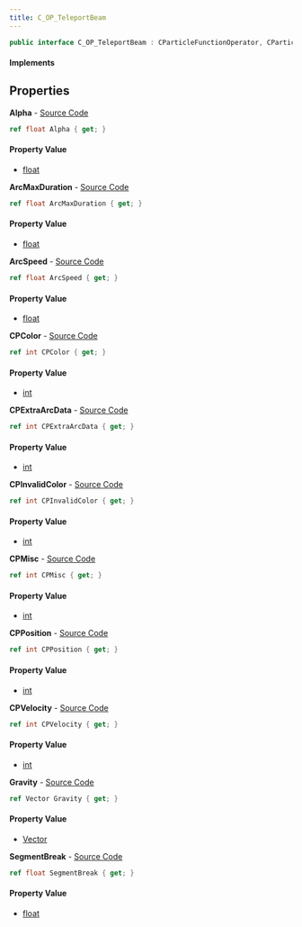 ```yaml
---
title: C_OP_TeleportBeam
---
```


```csharp
public interface C_OP_TeleportBeam : CParticleFunctionOperator, CParticleFunction, ISchemaClass<CParticleFunction>, ISchemaClass<CParticleFunctionOperator>, ISchemaClass<C_OP_TeleportBeam>, ISchemaField, ISchemaClass, INativeHandle
```

#### Implements

## Properties

**Alpha** - [Source Code](https://github.com/swiftly-solution/swiftlys2/blob/main/managed/src/SwiftlyS2.Generated/Schemas/Interfaces/C_OP_TeleportBeam.cs#L36)

```csharp
ref float Alpha { get; }
```

#### Property Value

- [float](https://learn.microsoft.com/dotnet/api/system.single)

**ArcMaxDuration** - [Source Code](https://github.com/swiftly-solution/swiftlys2/blob/main/managed/src/SwiftlyS2.Generated/Schemas/Interfaces/C_OP_TeleportBeam.cs#L30)

```csharp
ref float ArcMaxDuration { get; }
```

#### Property Value

- [float](https://learn.microsoft.com/dotnet/api/system.single)

**ArcSpeed** - [Source Code](https://github.com/swiftly-solution/swiftlys2/blob/main/managed/src/SwiftlyS2.Generated/Schemas/Interfaces/C_OP_TeleportBeam.cs#L34)

```csharp
ref float ArcSpeed { get; }
```

#### Property Value

- [float](https://learn.microsoft.com/dotnet/api/system.single)

**CPColor** - [Source Code](https://github.com/swiftly-solution/swiftlys2/blob/main/managed/src/SwiftlyS2.Generated/Schemas/Interfaces/C_OP_TeleportBeam.cs#L22)

```csharp
ref int CPColor { get; }
```

#### Property Value

- [int](https://learn.microsoft.com/dotnet/api/system.int32)

**CPExtraArcData** - [Source Code](https://github.com/swiftly-solution/swiftlys2/blob/main/managed/src/SwiftlyS2.Generated/Schemas/Interfaces/C_OP_TeleportBeam.cs#L26)

```csharp
ref int CPExtraArcData { get; }
```

#### Property Value

- [int](https://learn.microsoft.com/dotnet/api/system.int32)

**CPInvalidColor** - [Source Code](https://github.com/swiftly-solution/swiftlys2/blob/main/managed/src/SwiftlyS2.Generated/Schemas/Interfaces/C_OP_TeleportBeam.cs#L24)

```csharp
ref int CPInvalidColor { get; }
```

#### Property Value

- [int](https://learn.microsoft.com/dotnet/api/system.int32)

**CPMisc** - [Source Code](https://github.com/swiftly-solution/swiftlys2/blob/main/managed/src/SwiftlyS2.Generated/Schemas/Interfaces/C_OP_TeleportBeam.cs#L20)

```csharp
ref int CPMisc { get; }
```

#### Property Value

- [int](https://learn.microsoft.com/dotnet/api/system.int32)

**CPPosition** - [Source Code](https://github.com/swiftly-solution/swiftlys2/blob/main/managed/src/SwiftlyS2.Generated/Schemas/Interfaces/C_OP_TeleportBeam.cs#L16)

```csharp
ref int CPPosition { get; }
```

#### Property Value

- [int](https://learn.microsoft.com/dotnet/api/system.int32)

**CPVelocity** - [Source Code](https://github.com/swiftly-solution/swiftlys2/blob/main/managed/src/SwiftlyS2.Generated/Schemas/Interfaces/C_OP_TeleportBeam.cs#L18)

```csharp
ref int CPVelocity { get; }
```

#### Property Value

- [int](https://learn.microsoft.com/dotnet/api/system.int32)

**Gravity** - [Source Code](https://github.com/swiftly-solution/swiftlys2/blob/main/managed/src/SwiftlyS2.Generated/Schemas/Interfaces/C_OP_TeleportBeam.cs#L28)

```csharp
ref Vector Gravity { get; }
```

#### Property Value

- [Vector](/docs/api/shared/natives/vector)

**SegmentBreak** - [Source Code](https://github.com/swiftly-solution/swiftlys2/blob/main/managed/src/SwiftlyS2.Generated/Schemas/Interfaces/C_OP_TeleportBeam.cs#L32)

```csharp
ref float SegmentBreak { get; }
```

#### Property Value

- [float](https://learn.microsoft.com/dotnet/api/system.single)

